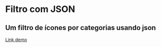 # Filtro com JSON

## Um filtro de ícones por categorias usando json

[Link demo](https://mrvandaime.github.io/filtro-json/)
